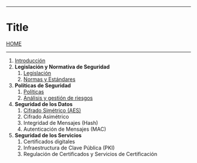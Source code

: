 
---
# Title

[HOME](../../README.md)

---
1. [Introducción](data/T0.md)
2. **Legislación y Normativa de Seguridad**
	1. [Legislación](data/T1-1.md)
	2. [Normas y Estándares](data/T1-2.md)
3. **Políticas de Seguridad**
	1. [Políticas](data/T2-1.md)
	2. [Análisis y gestión de riesgos](data/T2-2.md)
4. **Seguridad de los Datos**
	1. [Cifrado Simétrico (AES)](data/T3-1.md)
	2. Cifrado Asimétrico
	3. Integridad de Mensajes (Hash)
	4. Autenticación de Mensajes (MAC)
5. **Seguridad de los Servicios**
	1. Certificados digitales
	2. Infraestructura de Clave Pública (PKI)
	3. Regulación de Certificados y Servicios de Certificación